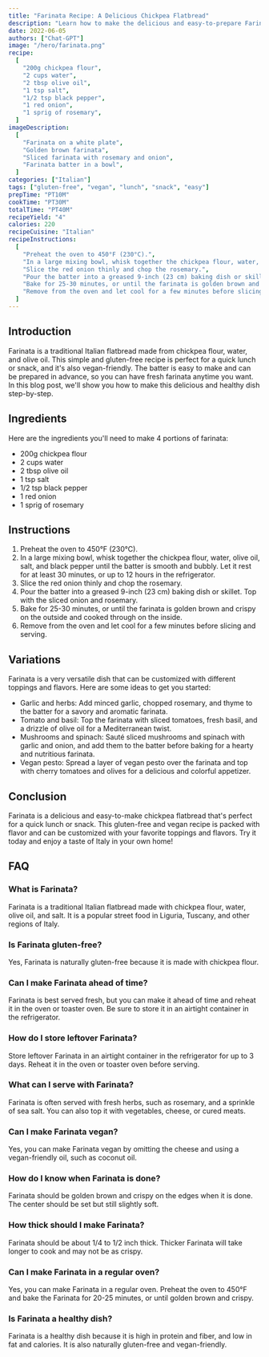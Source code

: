 ```yaml
---
title: "Farinata Recipe: A Delicious Chickpea Flatbread"
description: "Learn how to make the delicious and easy-to-prepare Farinata, a traditional chickpea flatbread from Italy. This gluten-free and vegan recipe is perfect for a quick lunch or snack."
date: 2022-06-05
authors: ["Chat-GPT"]
image: "/hero/farinata.png"
recipe:
  [
    "200g chickpea flour",
    "2 cups water",
    "2 tbsp olive oil",
    "1 tsp salt",
    "1/2 tsp black pepper",
    "1 red onion",
    "1 sprig of rosemary",
  ]
imageDescription:
  [
    "Farinata on a white plate",
    "Golden brown farinata",
    "Sliced farinata with rosemary and onion",
    "Farinata batter in a bowl",
  ]
categories: ["Italian"]
tags: ["gluten-free", "vegan", "lunch", "snack", "easy"]
prepTime: "PT10M"
cookTime: "PT30M"
totalTime: "PT40M"
recipeYield: "4"
calories: 220
recipeCuisine: "Italian"
recipeInstructions:
  [
    "Preheat the oven to 450°F (230°C).",
    "In a large mixing bowl, whisk together the chickpea flour, water, olive oil, salt, and black pepper until the batter is smooth and bubbly. Let it rest for at least 30 minutes, or up to 12 hours in the refrigerator.",
    "Slice the red onion thinly and chop the rosemary.",
    "Pour the batter into a greased 9-inch (23 cm) baking dish or skillet. Top with the sliced onion and rosemary.",
    "Bake for 25-30 minutes, or until the farinata is golden brown and crispy on the outside and cooked through on the inside.",
    "Remove from the oven and let cool for a few minutes before slicing and serving.",
  ]
---
```


## Introduction

Farinata is a traditional Italian flatbread made from chickpea flour, water, and olive oil. This simple and gluten-free recipe is perfect for a quick lunch or snack, and it's also vegan-friendly. The batter is easy to make and can be prepared in advance, so you can have fresh farinata anytime you want. In this blog post, we'll show you how to make this delicious and healthy dish step-by-step.

## Ingredients

Here are the ingredients you'll need to make 4 portions of farinata:

- 200g chickpea flour
- 2 cups water
- 2 tbsp olive oil
- 1 tsp salt
- 1/2 tsp black pepper
- 1 red onion
- 1 sprig of rosemary

## Instructions

1. Preheat the oven to 450°F (230°C).
2. In a large mixing bowl, whisk together the chickpea flour, water, olive oil, salt, and black pepper until the batter is smooth and bubbly. Let it rest for at least 30 minutes, or up to 12 hours in the refrigerator.
3. Slice the red onion thinly and chop the rosemary.
4. Pour the batter into a greased 9-inch (23 cm) baking dish or skillet. Top with the sliced onion and rosemary.
5. Bake for 25-30 minutes, or until the farinata is golden brown and crispy on the outside and cooked through on the inside.
6. Remove from the oven and let cool for a few minutes before slicing and serving.

## Variations

Farinata is a very versatile dish that can be customized with different toppings and flavors. Here are some ideas to get you started:

- Garlic and herbs: Add minced garlic, chopped rosemary, and thyme to the batter for a savory and aromatic farinata.
- Tomato and basil: Top the farinata with sliced tomatoes, fresh basil, and a drizzle of olive oil for a Mediterranean twist.
- Mushrooms and spinach: Sauté sliced mushrooms and spinach with garlic and onion, and add them to the batter before baking for a hearty and nutritious farinata.
- Vegan pesto: Spread a layer of vegan pesto over the farinata and top with cherry tomatoes and olives for a delicious and colorful appetizer.

## Conclusion

Farinata is a delicious and easy-to-make chickpea flatbread that's perfect for a quick lunch or snack. This gluten-free and vegan recipe is packed with flavor and can be customized with your favorite toppings and flavors. Try it today and enjoy a taste of Italy in your own home!

## FAQ

### What is Farinata?

Farinata is a traditional Italian flatbread made with chickpea flour, water, olive oil, and salt. It is a popular street food in Liguria, Tuscany, and other regions of Italy.

### Is Farinata gluten-free?

Yes, Farinata is naturally gluten-free because it is made with chickpea flour.

### Can I make Farinata ahead of time?

Farinata is best served fresh, but you can make it ahead of time and reheat it in the oven or toaster oven. Be sure to store it in an airtight container in the refrigerator.

### How do I store leftover Farinata?

Store leftover Farinata in an airtight container in the refrigerator for up to 3 days. Reheat it in the oven or toaster oven before serving.

### What can I serve with Farinata?

Farinata is often served with fresh herbs, such as rosemary, and a sprinkle of sea salt. You can also top it with vegetables, cheese, or cured meats.

### Can I make Farinata vegan?

Yes, you can make Farinata vegan by omitting the cheese and using a vegan-friendly oil, such as coconut oil.

### How do I know when Farinata is done?

Farinata should be golden brown and crispy on the edges when it is done. The center should be set but still slightly soft.

### How thick should I make Farinata?

Farinata should be about 1/4 to 1/2 inch thick. Thicker Farinata will take longer to cook and may not be as crispy.

### Can I make Farinata in a regular oven?

Yes, you can make Farinata in a regular oven. Preheat the oven to 450°F and bake the Farinata for 20-25 minutes, or until golden brown and crispy.

### Is Farinata a healthy dish?

Farinata is a healthy dish because it is high in protein and fiber, and low in fat and calories. It is also naturally gluten-free and vegan-friendly.
